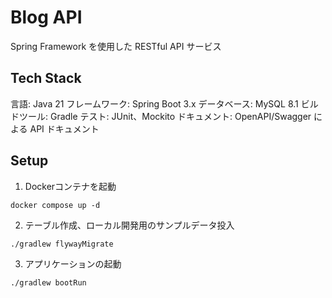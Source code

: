 # Blog API
Spring Framework を使用した RESTful API サービス

## Tech Stack
言語: Java 21
フレームワーク: Spring Boot 3.x
データベース: MySQL 8.1
ビルドツール: Gradle
テスト: JUnit、Mockito
ドキュメント: OpenAPI/Swagger による API ドキュメント

## Setup
1. Dockerコンテナを起動
```shell
docker compose up -d
```

2. テーブル作成、ローカル開発用のサンプルデータ投入
```shell
./gradlew flywayMigrate
```

3. アプリケーションの起動
```shell
./gradlew bootRun 
```
